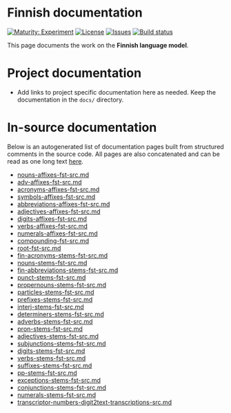 # Finnish documentation

[![Maturity: Experiment](https://img.shields.io/badge/Maturity-Experiment-black.svg)](https://giellalt.github.io/MaturityClassification.html)
[![License](https://img.shields.io/github/license/giellalt/lang-fin)](https://raw.githubusercontent.com/giellalt/lang-fin/develop/LICENSE)
[![Issues](https://img.shields.io/github/issues/giellalt/lang-fin)](https://github.com/giellalt/lang-fin/issues)
[![Build status](https://github.com/giellalt/lang-fin/workflows/Speller%20CI+CD/badge.svg)](https://github.com/giellalt/lang-fin/actions)

This page documents the work on the **Finnish language model**. 

# Project documentation

* Add links to project specific documentation here as needed. Keep the documentation in the `docs/` directory.

# In-source documentation

Below is an autogenerated list of documentation pages built from structured comments in the source code. All pages are also concatenated and can be read as one long text [here](fin.md).
* [nouns-affixes-fst-src.md](nouns-affixes-fst-src.md)
* [adv-affixes-fst-src.md](adv-affixes-fst-src.md)
* [acronyms-affixes-fst-src.md](acronyms-affixes-fst-src.md)
* [symbols-affixes-fst-src.md](symbols-affixes-fst-src.md)
* [abbreviations-affixes-fst-src.md](abbreviations-affixes-fst-src.md)
* [adjectives-affixes-fst-src.md](adjectives-affixes-fst-src.md)
* [digits-affixes-fst-src.md](digits-affixes-fst-src.md)
* [verbs-affixes-fst-src.md](verbs-affixes-fst-src.md)
* [numerals-affixes-fst-src.md](numerals-affixes-fst-src.md)
* [compounding-fst-src.md](compounding-fst-src.md)
* [root-fst-src.md](root-fst-src.md)
* [fin-acronyms-stems-fst-src.md](fin-acronyms-stems-fst-src.md)
* [nouns-stems-fst-src.md](nouns-stems-fst-src.md)
* [fin-abbreviations-stems-fst-src.md](fin-abbreviations-stems-fst-src.md)
* [punct-stems-fst-src.md](punct-stems-fst-src.md)
* [propernouns-stems-fst-src.md](propernouns-stems-fst-src.md)
* [particles-stems-fst-src.md](particles-stems-fst-src.md)
* [prefixes-stems-fst-src.md](prefixes-stems-fst-src.md)
* [interj-stems-fst-src.md](interj-stems-fst-src.md)
* [determiners-stems-fst-src.md](determiners-stems-fst-src.md)
* [adverbs-stems-fst-src.md](adverbs-stems-fst-src.md)
* [pron-stems-fst-src.md](pron-stems-fst-src.md)
* [adjectives-stems-fst-src.md](adjectives-stems-fst-src.md)
* [subjunctions-stems-fst-src.md](subjunctions-stems-fst-src.md)
* [digits-stems-fst-src.md](digits-stems-fst-src.md)
* [verbs-stems-fst-src.md](verbs-stems-fst-src.md)
* [suffixes-stems-fst-src.md](suffixes-stems-fst-src.md)
* [pp-stems-fst-src.md](pp-stems-fst-src.md)
* [exceptions-stems-fst-src.md](exceptions-stems-fst-src.md)
* [conjunctions-stems-fst-src.md](conjunctions-stems-fst-src.md)
* [numerals-stems-fst-src.md](numerals-stems-fst-src.md)
* [transcriptor-numbers-digit2text-transcriptions-src.md](transcriptor-numbers-digit2text-transcriptions-src.md)
